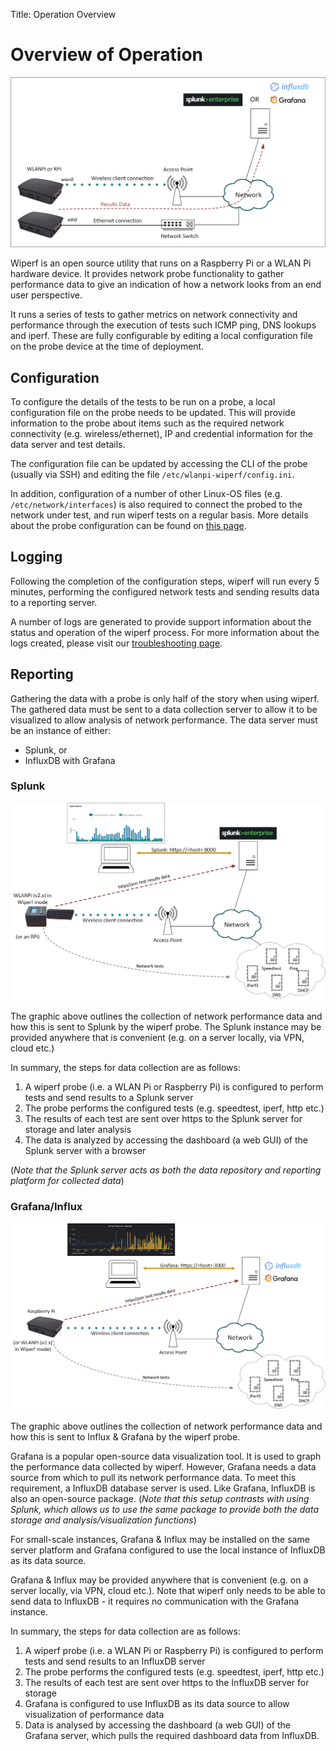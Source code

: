 Title: Operation Overview

# Overview of Operation

![generic_overview](images/generic_overview.png)

Wiperf is an open source utility that runs on a Raspberry Pi or a WLAN Pi hardware device. It provides network probe functionality to gather performance data to give an indication of how a network looks from an end user perspective. 

It runs a series of tests to gather metrics on network connectivity and performance through the execution of tests such ICMP ping, DNS lookups and iperf. These are fully configurable by editing a local configuration file on the probe device at the time of deployment.

## Configuration
To configure the details of the tests to be run on a probe, a local configuration file on the probe needs to be updated. This will provide information to the probe about items such as the required network connectivity (e.g. wireless/ethernet),  IP and credential information for the data server and test details.

The configuration file can be updated by accessing the CLI of the probe (usually via SSH) and editing the file ```/etc/wlanpi-wiperf/config.ini```. 

In addition, configuration of a number of other Linux-OS files (e.g. `/etc/network/interfaces`) is also required to connect the probed to the network under test, and run wiperf tests on a regular basis. More details about the probe configuration can be found on [this page](probe_configure.md).

## Logging
Following the completion of the configuration steps, wiperf will run every 5 minutes, performing the configured network tests and sending results data to a reporting server.

A number of logs are generated to provide support information about the status and operation of the wiperf process. For more information about the logs created, please visit our [troubleshooting page](troubleshooting.md#logging).

## Reporting
Gathering the data with a probe is only half of the story when using wiperf. The gathered data must be sent to a data collection server to allow it to be visualized to allow analysis of network performance. The data server must be an instance of either:

- Splunk, or
- InfluxDB with Grafana  

### Splunk

![splunk_overview](images/splunk_overview.png)

The graphic above outlines the collection of network performance data and how this is sent to Splunk by the wiperf probe. The Splunk instance may be provided anywhere that is convenient (e.g. on a server locally, via VPN, cloud etc.)

In summary, the steps for data collection are as follows:

1. A wiperf probe (i.e. a WLAN Pi or Raspberry Pi) is configured to perform tests and send results to a Splunk server
2. The probe performs the configured tests (e.g. speedtest, iperf, http etc.)
3. The results of each test are sent over https to the Splunk server for storage and later analysis
4. The data is analyzed by accessing the dashboard (a web GUI) of the Splunk server with a browser

(*Note that the Splunk server acts as both the data repository and reporting platform for collected data*)

### Grafana/Influx 

![grafana_overview](images/grafana_overview.png)

The graphic above outlines the collection of network performance data and how this is sent to Influx & Grafana by the wiperf probe. 

Grafana is a popular open-source data visualization tool. It is used to graph the performance data collected by wiperf. However, Grafana needs a data source from which to pull its network performance data. To meet this requirement, a InfluxDB database server is used. Like Grafana, InfluxDB is also an open-source package. (*Note that this setup contrasts with using Splunk, which allows us to use the same package to provide both the data storage and analysis/visualization functions*)

For small-scale instances, Grafana & Influx may be installed on the same server platform and Grafana configured to use the local instance of InfluxDB as its data source.

Grafana & Influx may be provided anywhere that is convenient (e.g. on a server locally, via VPN, cloud etc.). Note that wiperf only needs to be able to send data to InfluxDB - it requires no communication with the Grafana instance.

In summary, the steps for data collection are as follows:

1. A wiperf probe (i.e. a WLAN Pi or Raspberry Pi) is configured to perform tests and send results to an InfluxDB server
2. The probe performs the configured tests (e.g. speedtest, iperf, http etc.)
3. The results of each test are sent over https to the InfluxDB server for storage
4. Grafana is configured to use InfluxDB as its data source to allow visualization of performance data
5. Data is analysed by accessing the dashboard (a web GUI) of the Grafana server, which pulls the required dashboard data from InfluxDB.

